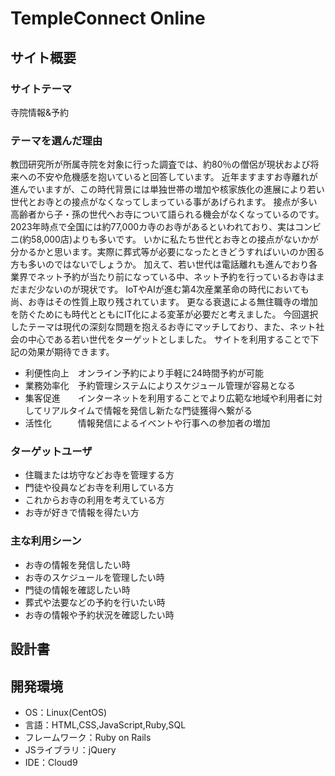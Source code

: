 # TempleConnect Online

## サイト概要
### サイトテーマ
寺院情報&予約

### テーマを選んだ理由
教団研究所が所属寺院を対象に行った調査では、約80％の僧侶が現状および将来への不安や危機感を抱いていると回答しています。
近年ますますお寺離れが進んでいますが、この時代背景には単独世帯の増加や核家族化の進展により若い世代とお寺との接点がなくなってしまっている事があげられます。
接点が多い高齢者から子・孫の世代へお寺について語られる機会がなくなっているのです。
2023年時点で全国には約77,000カ寺のお寺があるといわれており、実はコンビニ(約58,000店)よりも多いです。
いかに私たち世代とお寺との接点がないかが分かるかと思います。実際に葬式等が必要になったときどうすればいいのか困る方も多いのではないでしょうか。
加えて、若い世代は電話離れも進んでおり各業界でネット予約が当たり前になっている中、ネット予約を行っているお寺はまだまだ少ないのが現状です。
IoTやAIが進む第4次産業革命の時代においても尚、お寺はその性質上取り残されています。
更なる衰退による無住職寺の増加を防ぐためにも時代とともにIT化による変革が必要だと考えました。
今回選択したテーマは現代の深刻な問題を抱えるお寺にマッチしており、また、ネット社会の中心である若い世代をターゲットとしました。
サイトを利用することで下記の効果が期待できます。
- 利便性向上　オンライン予約により手軽に24時間予約が可能
- 業務効率化　予約管理システムによりスケジュール管理が容易となる
- 集客促進　　インターネットを利用することでより広範な地域や利用者に対してリアルタイムで情報を発信し新たな門徒獲得へ繋がる
- 活性化　　　情報発信によるイベントや行事への参加者の増加

### ターゲットユーザ
- 住職または坊守などお寺を管理する方
- 門徒や役員などお寺を利用している方
- これからお寺の利用を考えている方
- お寺が好きで情報を得たい方

### 主な利用シーン
- お寺の情報を発信したい時
- お寺のスケジュールを管理したい時
- 門徒の情報を確認したい時
- 葬式や法要などの予約を行いたい時
- お寺の情報や予約状況を確認したい時

## 設計書


## 開発環境
- OS：Linux(CentOS)
- 言語：HTML,CSS,JavaScript,Ruby,SQL
- フレームワーク：Ruby on Rails
- JSライブラリ：jQuery
- IDE：Cloud9
